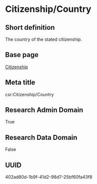 # Citizenship/Country
## Short definition
The country of the stated citizenship.
## Base page
[Citizenship](../../Objects/Citizenship.md)
## Meta title
csr:Citizenship/Country
## Research Admin Domain
True
## Research Data Domain
False
## UUID
402ad80d-1b9f-41d2-98d7-25bf60fa43f8

